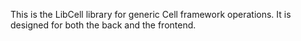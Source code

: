 This is the LibCell library for generic Cell framework operations. It is designed for both the back and the frontend.
